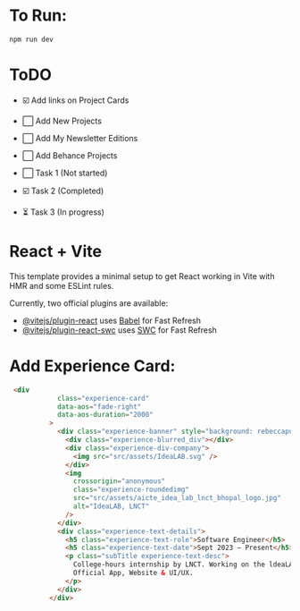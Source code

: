 # To Run:

```shell
npm run dev
```



# ToDO

- ☑️ Add links on Project Cards
- ⬜ Add New Projects
- ⬜ Add My Newsletter Editions
- ⬜ Add Behance Projects

- ⬜ Task 1 (Not started)
- ☑️ Task 2 (Completed)
- ⏳ Task 3 (In progress)






# React + Vite

This template provides a minimal setup to get React working in Vite with HMR and some ESLint rules.

Currently, two official plugins are available:

- [@vitejs/plugin-react](https://github.com/vitejs/vite-plugin-react/blob/main/packages/plugin-react/README.md) uses [Babel](https://babeljs.io/) for Fast Refresh
- [@vitejs/plugin-react-swc](https://github.com/vitejs/vite-plugin-react-swc) uses [SWC](https://swc.rs/) for Fast Refresh



# Add Experience Card:

```html
 <div
            class="experience-card"
            data-aos="fade-right"
            data-aos-duration="2000"
          >
            <div class="experience-banner" style="background: rebeccapurple">
              <div class="experience-blurred_div"></div>
              <div class="experience-div-company">
                <img src="src/assets/IdeaLAB.svg" />
              </div>
              <img
                crossorigin="anonymous"
                class="experience-roundedimg"
                src="src/assets/aicte_idea_lab_lnct_bhopal_logo.jpg"
                alt="IdeaLAB, LNCT"
              />
            </div>
            <div class="experience-text-details">
              <h5 class="experience-text-role">Software Engineer</h5>
              <h5 class="experience-text-date">Sept 2023 – Present</h5>
              <p class="subTitle experience-text-desc">
                College-hours internship by LNCT. Working on the ldeaLAB's
                Official App, Website & UI/UX.
              </p>
            </div>
          </div>
```